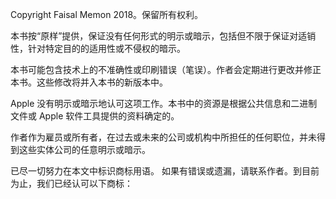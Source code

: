 Copyright Faisal Memon 2018。保留所有权利。

本书按“原样”提供，保证没有任何形式的明示或暗示，包括但不限于保证对适销性，针对特定目的的适用性或不侵权的暗示。

本书可能包含技术上的不准确性或印刷错误（笔误）。作者会定期进行更改并修正本书。这些修改将并入本书的新版本中。

Apple 没有明示或暗示地认可这项工作。本书中的资源是根据公共信息和二进制文件或 Apple 软件工具提供的资料确定的。

作者作为雇员或所有者，在过去或未来的公司或机构中所担任的任何职位，并未得到这些实体公司的任意明示或暗示。

已尽一切努力在本文中标识商标用语。 如果有错误或遗漏，请联系作者。到目前为止，我们已经认可以下商标：